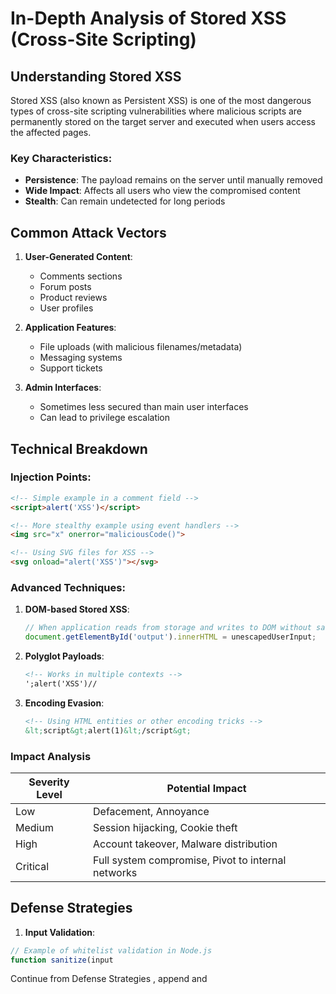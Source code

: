 

# In-Depth Analysis of Stored XSS (Cross-Site Scripting)

## Understanding Stored XSS

Stored XSS (also known as Persistent XSS) is one of the most dangerous types of cross-site scripting vulnerabilities where malicious scripts are permanently stored on the target server and executed when users access the affected pages.

### Key Characteristics:
- **Persistence**: The payload remains on the server until manually removed
- **Wide Impact**: Affects all users who view the compromised content
- **Stealth**: Can remain undetected for long periods

## Common Attack Vectors

1. **User-Generated Content**:
   - Comments sections
   - Forum posts
   - Product reviews
   - User profiles

2. **Application Features**:
   - File uploads (with malicious filenames/metadata)
   - Messaging systems
   - Support tickets

3. **Admin Interfaces**:
   - Sometimes less secured than main user interfaces
   - Can lead to privilege escalation

## Technical Breakdown

### Injection Points:
```html
<!-- Simple example in a comment field -->
<script>alert('XSS')</script>

<!-- More stealthy example using event handlers -->
<img src="x" onerror="maliciousCode()">

<!-- Using SVG files for XSS -->
<svg onload="alert('XSS')"></svg>
```

### Advanced Techniques:
1. **DOM-based Stored XSS**:
   ```javascript
   // When application reads from storage and writes to DOM without sanitization
   document.getElementById('output').innerHTML = unescapedUserInput;
   ```

2. **Polyglot Payloads**:
   ```html
   <!-- Works in multiple contexts -->
   ';alert('XSS')//
   ```

3. **Encoding Evasion**:
   ```html
   <!-- Using HTML entities or other encoding tricks -->
   &lt;script&gt;alert(1)&lt;/script&gt;
   ```
### Impact Analysis

| Severity Level | Potential Impact |
|----------------|------------------|
| Low            | Defacement, Annoyance |
| Medium         | Session hijacking, Cookie theft |
| High           | Account takeover, Malware distribution |
| Critical       | Full system compromise, Pivot to internal networks |

## Defense Strategies

1. **Input Validation**:
```javascript
// Example of whitelist validation in Node.js
function sanitize(input 
```
Continue from Defense Strategies , append and 